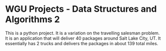 # WGU Projects - Data Structures and Algorithms 2
This is a python project. It is a variation on the travelling salesman problem. It is an application that will deliver 40 packages around Salt Lake City, UT. It essentially has 2 trucks and delivers the packages in about 139 total miles.
